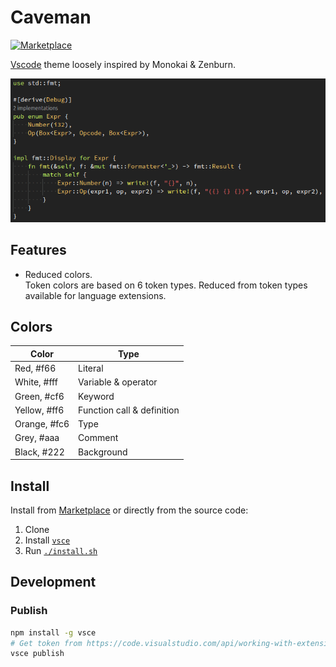 # Caveman

[![Marketplace](https://img.shields.io/badge/Marketplace-000)](https://marketplace.visualstudio.com/items?itemName=kafji.caveman)

[Vscode](https://code.visualstudio.com/) theme loosely inspired by Monokai & Zenburn.

![Preview](preview_v0.0.7.png)

## Features

- Reduced colors.  
  Token colors are based on 6 token types. Reduced from token types available for language extensions.

## Colors

| Color | Type |
|-|-|
| Red, #f66 | Literal |
| White, #fff | Variable & operator |
| Green, #cf6 | Keyword |
| Yellow, #ff6 | Function call & definition |
| Orange, #fc6 | Type |
| Grey, #aaa | Comment |
| Black, #222 | Background |

## Install

Install from [Marketplace](https://marketplace.visualstudio.com/items?itemName=kafji.caveman) or directly from the source code:

1. Clone
2. Install [`vsce`](https://code.visualstudio.com/api/working-with-extensions/publishing-extension#vsce)
3. Run [`./install.sh`](install.sh)

## Development

### Publish

```bash
npm install -g vsce
# Get token from https://code.visualstudio.com/api/working-with-extensions/publishing-extension#get-a-personal-access-token
vsce publish
```
